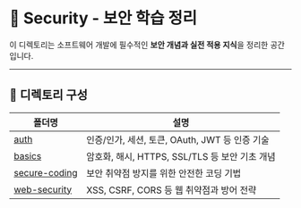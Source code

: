 # 🔐 Security - 보안 학습 정리

이 디렉토리는 소프트웨어 개발에 필수적인 **보안 개념과 실전 적용 지식**을 정리한 공간입니다.  

---

## 📂 디렉토리 구성

| 폴더명 | 설명 |
|--------|------|
| [auth](./auth) | 인증/인가, 세션, 토큰, OAuth, JWT 등 인증 기술 |
| [basics](./basics) | 암호화, 해시, HTTPS, SSL/TLS 등 보안 기초 개념 |
| [secure-coding](./secure-coding) | 보안 취약점 방지를 위한 안전한 코딩 기법 |
| [web-security](./web-security) | XSS, CSRF, CORS 등 웹 취약점과 방어 전략 |


